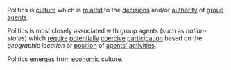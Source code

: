Politics is [culture](https://github.com/gcassel/Modular-Organization-Terminology/blob/master/terms/culture.md) which is [related](https://github.com/gcassel/Modular-Organization-Terminology/blob/master/terms/relationship.md) to the [decisions](https://github.com/gcassel/Modular-Organization-Terminology/blob/master/terms/decision.md) and/or [authority](https://github.com/gcassel/Modular-Organization-Terminology/blob/master/terms/authority.md) of [group agents](https://github.com/gcassel/Modular-Organization-Terminology/blob/master/compound-terms/group-agent.md).

Politics is most closely associated with group agents (such as *nation-states*) which [require](https://github.com/gcassel/Modular-Organization-Terminology/blob/master/terms/require.md) [potentially](https://github.com/gcassel/Modular-Organization-Terminology/blob/master/terms/potential.md) [coercive](https://github.com/gcassel/Modular-Organization-Terminology/blob/master/terms/coercion.md) [participation](https://github.com/gcassel/Modular-Organization-Terminology/blob/master/terms/participation.md) based on the *geographic* *location* or [position](https://github.com/gcassel/Modular-Organization-Terminology/blob/master/terms/position.md) of [agents'](https://github.com/gcassel/Modular-Organization-Terminology/blob/master/terms/agent.md) [activities](https://github.com/gcassel/Modular-Organization-Terminology/blob/master/terms/activity.md).

Politics [emerges](https://github.com/gcassel/Modular-Organization-Terminology/blob/master/terms/emergence.md) from [economic](https://github.com/gcassel/Modular-Organization-Terminology/blob/master/terms/economy.md) culture.

